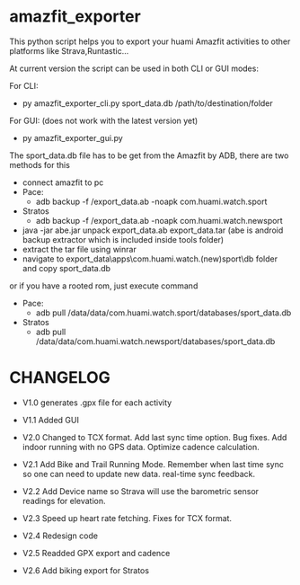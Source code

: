# amazfit_exporter
This python script helps you to export your huami Amazfit activities to other platforms like Strava,Runtastic...

At current version the script can be used in both CLI or GUI modes:

For CLI:
- py amazfit_exporter_cli.py sport_data.db /path/to/destination/folder

For GUI: (does not work with the latest version yet)
- py amazfit_exporter_gui.py

The sport_data.db file has to be get from the Amazfit by ADB, there are two methods for this
- connect amazfit to pc
- Pace:
   - adb backup -f /export_data.ab -noapk com.huami.watch.sport
- Stratos
   - adb backup -f /export_data.ab -noapk com.huami.watch.newsport
- java -jar abe.jar unpack export_data.ab export_data.tar (abe is android backup extractor which is included inside tools folder)
- extract the tar file using winrar
- navigate to export_data\apps\com.huami.watch.(new)sport\db folder and copy sport_data.db

or if you have a rooted rom, just execute command

- Pace: 
   - adb pull /data/data/com.huami.watch.sport/databases/sport_data.db
- Stratos
   - adb pull /data/data/com.huami.watch.newsport/databases/sport_data.db

# CHANGELOG

- V1.0 generates .gpx file for each activity
 
- V1.1 Added GUI
 
- V2.0 Changed to TCX format.  Add last sync time option.  Bug fixes.  Add indoor running with no GPS data. Optimize cadence calculation.
 
- V2.1 Add Bike and Trail Running Mode. Remember when last time sync so one can need to update new data. real-time sync feedback.
 
- V2.2 Add Device name so Strava will use the barometric sensor readings for elevation.
 
- V2.3 Speed up heart rate fetching. Fixes for TCX format.
 
- V2.4 Redesign code
 
- V2.5 Readded GPX export and cadence

- V2.6 Add biking export for Stratos
